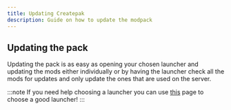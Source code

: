 ```yaml
---
title: Updating Createpak
description: Guide on how to update the modpack
---
```


## Updating the pack

Updating the pack is as easy as opening your chosen launcher and updating the mods either individually or by having the launcher check all the mods for updates and only update the ones that are used on the server.

:::note
If you need help choosing a launcher you can use [this](/createpak-docs/getting-started/choosing-a-launcher) page to choose a good launcher!
:::